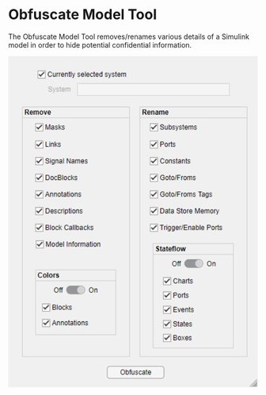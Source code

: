 # Obfuscate Model Tool

The Obfuscate Model Tool removes/renames various details of a Simulink model in order to hide potential confidential information. 

<img src="imgs/Cover.PNG" width="650">
